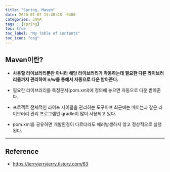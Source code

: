 ```yaml
---
title: "Spring, Maven"
date: 2020-01-07 13:40:28 -0400
categories: JAVA
tags : [spring]
toc: true
toc_label: "My Table of Contents"
toc_icon: "cog"
---
```

## Maven이란?
- <b>사용할 라이브러리뿐만 아니라 해당 라이브러리가 작동하는데 필요한 다른 라이브러리들까지 관리하여 n/w를 통해서 자동으로 다운 받아준다.</b>
- 필요한 라이브러리를 특정문서(pom.xml)에 정의해 놓으면 자동으로 다운 받아준다.
- 프로젝트 전체적인 라이프 사이클을 관리하는 도구이며 최근에는 메이븐과 같은 라이브러리 관리 프로그램인 gradle이 많이 사용되고 있다.

- pom.xml을 공유하면 개발환경이 다르더라도 에러발생하지 않고 정상적으로 실행된다.



---
## Reference
- <https://jerryjerryjerry.tistory.com/63>
